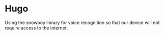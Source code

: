 # Hugo

Using the snowboy library for voice recognition
so that our device will not require access to the internet. 

